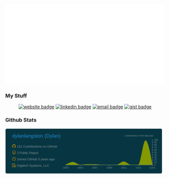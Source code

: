<div align="center">
<a href="https://github.com/dylanlangston/dylanlangston/blob/master/dylan.svg" title="Click to View Source">
  <object>
  <img src="dylan.svg" alt="Dylan">
  </object>
</a>
<br/>
</div>
  
### My Stuff
<div align="center">

  [![website badge](https://img.shields.io/badge/dylanlangston.com-073642?style=for-the-badge&logo=html5&logoColor=b58900)](https://dylanlangston.com) [![linkedin badge](https://img.shields.io/badge/LinkedIn-073642?style=for-the-badge&logo=linkedin&logoColor=b58900)](https://www.linkedin.com/in/dylan-langston/) [![email badge](https://img.shields.io/badge/Email-073642?style=for-the-badge&logo=mail.ru&logoColor=b58900)](mailto:mail@dylanlangston.com) [![gist badge](https://img.shields.io/badge/Gist-073642?style=for-the-badge&logo=github&logoColor=b58900)](https://gist.github.com/dylanlangston)
</div>

### Github Stats
<div align="center">

  [![](https://raw.githubusercontent.com/dylanlangston/dylanlangston-cards/master/profile-summary-card-output/solarized_dark/0-profile-details.svg)](https://github.com/dylanlangston)
</div>
